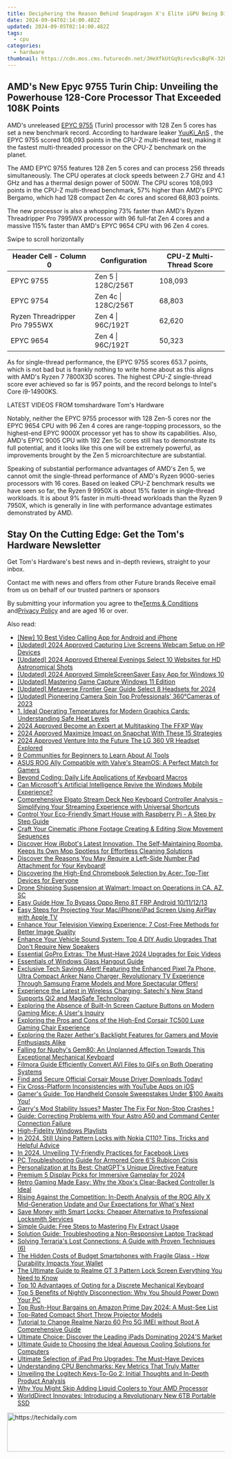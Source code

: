 ```yaml
---
title: Deciphering the Reason Behind Snapdragon X's Elite iGPU Being Disabled in Latest Linux Kernel Update
date: 2024-09-04T02:14:00.482Z
updated: 2024-09-05T02:14:00.482Z
tags:
  - cpu
categories:
  - hardware
thumbnail: https://cdn.mos.cms.futurecdn.net/JHeXfkUtGq9irev5csBqFK-320-80.jpg
---
```


## AMD's New Epyc 9755 Turin Chip: Unveiling the Powerhouse 128-Core Processor That Exceeded 108K Points

AMD's unreleased [EPYC 9755](https://www.tomshardware.com/pc-components/cpus/amd-announces-3nm-epyc-turin-launching-with-192-cores-and-384-threads-in-second-half-of-2024-54x-faster-than-intel-xeon-in-ai-workload) (Turin) processor with 128 Zen 5 cores has set a new benchmark record. According to hardware leaker [YuuKi_AnS](https://x.com/yuuki%5Fans/status/1816185684753015066) , the EPYC 9755 scored 108,093 points in the CPU-Z multi-thread test, making it the fastest multi-threaded processor on the CPU-Z benchmark on the planet.

 The AMD EPYC 9755 features 128 Zen 5 cores and can process 256 threads simultaneously. The CPU operates at clock speeds between 2.7 GHz and 4.1 GHz and has a thermal design power of 500W. The CPU scores 108,093 points in the CPU-Z multi-thread benchmark, 57% higher than AMD's EPYC Bergamo, which had 128 compact Zen 4c cores and scored 68,803 points.

 The new processor is also a whopping 73% faster than AMD's Ryzen Threadripper Pro 7995WX processor with 96 full-fat Zen 4 cores and a massive 115% faster than AMD's EPYC 9654 CPU with 96 Zen 4 cores.

 Swipe to scroll horizontally

| Header Cell - Column 0        | Configuration       | CPU-Z Multi-Thread Score |
| ----------------------------- | ------------------- | ------------------------ |
| EPYC 9755                     | Zen 5 \| 128C/256T  | 108,093                  |
| EPYC 9754                     | Zen 4c \| 128C/256T | 68,803                   |
| Ryzen Threadripper Pro 7955WX | Zen 4 \| 96C/192T   | 62,620                   |
| EPYC 9654                     | Zen 4 \| 96C/192T   | 50,323                   |

 As for single-thread performance, the EPYC 9755 scores 653.7 points, which is not bad but is frankly nothing to write home about as this aligns with AMD's Ryzen 7 7800X3D scores. The highest CPU-Z single-thread score ever achieved so far is 957 points, and the record belongs to Intel's Core i9-14900KS.

 LATEST VIDEOS FROM tomshardware Tom's Hardware

 Notably, neither the EPYC 9755 processor with 128 Zen-5 cores nor the EPYC 9654 CPU with 96 Zen 4 cores are range-topping processors, so the highest-end EPYC 9000X processor yet has to show its capabilities. Also, AMD's EPYC 9005 CPU with 192 Zen 5c cores still has to demonstrate its full potential, and it looks like this one will be extremely powerful, as improvements brought by the Zen 5 microarchitecture are substantial.

 Speaking of substantial performance advantages of AMD's Zen 5, we cannot omit the single-thread performance of AMD's Ryzen 9000-series processors with 16 cores. Based on leaked CPU-Z benchmark results we have seen so far, the Ryzen 9 9950X is about 15% faster in single-thread workloads. It is about 9% faster in multi-thread workloads than the Ryzen 9 7950X, which is generally in line with performance advantage estimates demonstrated by AMD.

## Stay On the Cutting Edge: Get the Tom's Hardware Newsletter

 Get Tom's Hardware's best news and in-depth reviews, straight to your inbox.

 Contact me with news and offers from other Future brands  Receive email from us on behalf of our trusted partners or sponsors

 By submitting your information you agree to the[Terms & Conditions](https://futureplc.com/terms-conditions/) and[Privacy Policy](https://futureplc.com/privacy-policy/) and are aged 16 or over.


<ins class="adsbygoogle"
     style="display:block"
     data-ad-format="autorelaxed"
     data-ad-client="ca-pub-7571918770474297"
     data-ad-slot="1223367746"></ins>



<ins class="adsbygoogle"
     style="display:block"
     data-ad-client="ca-pub-7571918770474297"
     data-ad-slot="8358498916"
     data-ad-format="auto"
     data-full-width-responsive="true"></ins>

<span class="atpl-alsoreadstyle">Also read:</span>
<div><ul>
<li><a href="https://screen-activity-recording.techidaily.com/new-10-best-video-calling-app-for-android-and-iphone/"><u>[New] 10 Best Video Calling App for Android and iPhone</u></a></li>
<li><a href="https://screen-sharing-recording.techidaily.com/updated-2024-approved-capturing-live-screens-webcam-setup-on-hp-devices/"><u>[Updated] 2024 Approved  Capturing Live Screens  Webcam Setup on HP Devices</u></a></li>
<li><a href="https://fox-links.techidaily.com/updated-2024-approved-ethereal-evenings-select-10-websites-for-hd-astronomical-shots/"><u>[Updated] 2024 Approved  Ethereal Evenings  Select 10 Websites for HD Astronomical Shots</u></a></li>
<li><a href="https://video-screen-grab.techidaily.com/updated-2024-approved-simplescreensaver-easy-app-for-windows-10/"><u>[Updated] 2024 Approved  SimpleScreenSaver  Easy App for Windows 10</u></a></li>
<li><a href="https://screen-video-capture.techidaily.com/updated-mastering-game-capture-windows-11-edition/"><u>[Updated] Mastering Game Capture  Windows 11 Edition</u></a></li>
<li><a href="https://fox-friendly.techidaily.com/updated-metaverse-frontier-gear-guide-select-8-headsets-for-2024/"><u>[Updated] Metaverse Frontier Gear Guide  Select 8 Headsets for 2024</u></a></li>
<li><a href="https://extra-approaches.techidaily.com/updated-pioneering-camera-spin-top-professionals-360cameras-of-2023/"><u>[Updated] Pioneering Camera Spin  Top Professionals’ 360°Cameras of 2023</u></a></li>
<li><a href="https://hardware-help.techidaily.com/1-ideal-operating-temperatures-for-modern-graphics-cards-understanding-safe-heat-levels/"><u>1. Ideal Operating Temperatures for Modern Graphics Cards: Understanding Safe Heat Levels</u></a></li>
<li><a href="https://fox-direct.techidaily.com/2024-approved-become-an-expert-at-multitasking-the-ffxp-way/"><u>2024 Approved  Become an Expert at Multitasking  The FFXP Way</u></a></li>
<li><a href="https://snapchat-videos.techidaily.com/2024-approved-maximize-impact-on-snapchat-with-these-15-strategies/"><u>2024 Approved  Maximize Impact on Snapchat With These 15 Strategies</u></a></li>
<li><a href="https://some-guidance.techidaily.com/2024-approved-venture-into-the-future-the-lg-360-vr-headset-explored/"><u>2024 Approved  Venture Into the Future  The LG 360 VR Headset Explored</u></a></li>
<li><a href="https://tech-savvy.techidaily.com/9-communities-for-beginners-to-learn-about-ai-tools/"><u>9 Communities for Beginners to Learn About AI Tools</u></a></li>
<li><a href="https://hardware-help.techidaily.com/asus-rog-ally-compatible-with-valves-steamos-a-perfect-match-for-gamers/"><u>ASUS ROG Ally Compatible with Valve's SteamOS: A Perfect Match for Gamers</u></a></li>
<li><a href="https://hardware-help.techidaily.com/beyond-coding-daily-life-applications-of-keyboard-macros/"><u>Beyond Coding: Daily Life Applications of Keyboard Macros</u></a></li>
<li><a href="https://hardware-help.techidaily.com/can-microsofts-artificial-intelligence-revive-the-windows-mobile-experience/"><u>Can Microsoft's Artificial Intelligence Revive the Windows Mobile Experience?</u></a></li>
<li><a href="https://hardware-help.techidaily.com/comprehensive-elgato-stream-deck-neo-keyboard-controller-analysis-simplifying-your-streaming-experience-with-universal-shortcuts/"><u>Comprehensive Elgato Stream Deck Neo Keyboard Controller Analysis – Simplifying Your Streaming Experience with Universal Shortcuts</u></a></li>
<li><a href="https://hardware-help.techidaily.com/control-your-eco-friendly-smart-house-with-raspberry-pi-a-step-by-step-guide/"><u>Control Your Eco-Friendly Smart House with Raspberry Pi - A Step by Step Guide</u></a></li>
<li><a href="https://extra-lessons.techidaily.com/craft-your-cinematic-iphone-footage-creating-and-editing-slow-movement-sequences/"><u>Craft Your Cinematic iPhone Footage  Creating & Editing Slow Movement Sequences</u></a></li>
<li><a href="https://hardware-help.techidaily.com/discover-how-irobots-latest-innovation-the-self-maintaining-roomba-keeps-its-own-mop-spotless-for-effortless-cleaning-solutions/"><u>Discover How iRobot's Latest Innovation, The Self-Maintaining Roomba, Keeps Its Own Mop Spotless for Effortless Cleaning Solutions</u></a></li>
<li><a href="https://hardware-help.techidaily.com/discover-the-reasons-you-may-require-a-left-side-number-pad-attachment-for-your-keyboard/"><u>Discover the Reasons You May Require a Left-Side Number Pad Attachment for Your Keyboard!</u></a></li>
<li><a href="https://hardware-help.techidaily.com/discovering-the-high-end-chromebook-selection-by-acer-top-tier-devices-for-everyone/"><u>Discovering the High-End Chromebook Selection by Acer: Top-Tier Devices for Everyone</u></a></li>
<li><a href="https://hardware-help.techidaily.com/drone-shipping-suspension-at-walmart-impact-on-operations-in-ca-az-sc/"><u>Drone Shipping Suspension at Walmart: Impact on Operations in CA, AZ, SC</u></a></li>
<li><a href="https://android-frp.techidaily.com/easy-guide-how-to-bypass-oppo-reno-8t-frp-android-10111213-by-drfone-android/"><u>Easy Guide How To Bypass Oppo Reno 8T FRP Android 10/11/12/13</u></a></li>
<li><a href="https://hardware-help.techidaily.com/easy-steps-for-projecting-your-maciphoneipad-screen-using-airplay-with-apple-tv/"><u>Easy Steps for Projecting Your Mac/iPhone/iPad Screen Using AirPlay with Apple TV</u></a></li>
<li><a href="https://hardware-help.techidaily.com/enhance-your-television-viewing-experience-7-cost-free-methods-for-better-image-quality/"><u>Enhance Your Television Viewing Experience: 7 Cost-Free Methods for Better Image Quality</u></a></li>
<li><a href="https://hardware-help.techidaily.com/enhance-your-vehicle-sound-system-top-4-diy-audio-upgrades-that-dont-require-new-speakers/"><u>Enhance Your Vehicle Sound System: Top 4 DIY Audio Upgrades That Don't Require New Speakers</u></a></li>
<li><a href="https://hardware-help.techidaily.com/essential-gopro-extras-the-must-have-2024-upgrades-for-epic-videos/"><u>Essential GoPro Extras: The Must-Have 2024 Upgrades for Epic Videos</u></a></li>
<li><a href="https://win11.techidaily.com/essentials-of-windows-glass-hangout-guide/"><u>Essentials of Windows Glass Hangout Guide</u></a></li>
<li><a href="https://hardware-help.techidaily.com/exclusive-tech-savings-alert-featuring-the-enhanced-pixel-7a-phone-ultra-compact-anker-nano-charger-revolutionary-tv-experience-through-samsung-frame-models15/"><u>Exclusive Tech Savings Alert! Featuring the Enhanced Pixel 7a Phone, Ultra Compact Anker Nano Charger, Revolutionary TV Experience Through Samsung Frame Models and More Spectacular Offers!</u></a></li>
<li><a href="https://hardware-help.techidaily.com/experience-the-latest-in-wireless-charging-satechis-new-stand-supports-qi2-and-magsafe-technology/"><u>Experience the Latest in Wireless Charging: Satechi's New Stand Supports Qi2 and MagSafe Technology</u></a></li>
<li><a href="https://hardware-help.techidaily.com/exploring-the-absence-of-built-in-screen-capture-buttons-on-modern-gaming-mice-a-users-inquiry/"><u>Exploring the Absence of Built-In Screen Capture Buttons on Modern Gaming Mice: A User's Inquiry</u></a></li>
<li><a href="https://hardware-help.techidaily.com/exploring-the-pros-and-cons-of-the-high-end-corsair-tc500-luxe-gaming-chair-experience/"><u>Exploring the Pros and Cons of the High-End Corsair TC500 Luxe Gaming Chair Experience</u></a></li>
<li><a href="https://hardware-help.techidaily.com/exploring-the-razer-aethers-backlight-features-for-gamers-and-movie-enthusiasts-alike/"><u>Exploring the Razer Aether's Backlight Features for Gamers and Movie Enthusiasts Alike</u></a></li>
<li><a href="https://hardware-help.techidaily.com/falling-for-nuphys-gem80-an-unplanned-affection-towards-this-exceptional-mechanical-keyboard/"><u>Falling for Nuphy's Gem80: An Unplanned Affection Towards This Exceptional Mechanical Keyboard</u></a></li>
<li><a href="https://extra-hints.techidaily.com/filmora-guide-efficiently-convert-avi-files-to-gifs-on-both-operating-systems/"><u>Filmora Guide  Efficiently Convert AVI Files to GIFs on Both Operating Systems</u></a></li>
<li><a href="https://driver-download.techidaily.com/find-and-secure-official-corsair-mouse-driver-downloads-today/"><u>Find and Secure Official Corsair Mouse Driver Downloads Today!</u></a></li>
<li><a href="https://data-wizards.techidaily.com/fix-cross-platform-inconsistencies-with-youtube-apps-on-ios/"><u>Fix Cross-Platform Inconsistencies with YouTube Apps on iOS</u></a></li>
<li><a href="https://hardware-help.techidaily.com/gamers-guide-top-handheld-console-sweepstakes-under-100-awaits-you/"><u>Gamer's Guide: Top Handheld Console Sweepstakes Under $100 Awaits You!</u></a></li>
<li><a href="https://win-answers.techidaily.com/garrys-mod-stability-issues-master-the-fix-for-non-stop-crashes/"><u>Garry's Mod Stability Issues? Master The Fix For Non-Stop Crashes !</u></a></li>
<li><a href="https://win-able.techidaily.com/guide-correcting-problems-with-your-astro-a50-and-command-center-connection-failure/"><u>Guide: Correcting Problems with Your Astro A50 and Command Center Connection Failure</u></a></li>
<li><a href="https://extra-resources.techidaily.com/high-fidelity-windows-playlists/"><u>High-Fidelity Windows Playlists</u></a></li>
<li><a href="https://easy-unlock-android.techidaily.com/in-2024-still-using-pattern-locks-with-nokia-c110-tips-tricks-and-helpful-advice-by-drfone-android/"><u>In 2024, Still Using Pattern Locks with Nokia C110? Tips, Tricks and Helpful Advice</u></a></li>
<li><a href="https://facebook-clips.techidaily.com/in-2024-unveiling-tv-friendly-practices-for-facebook-lives/"><u>In 2024, Unveiling TV-Friendly Practices for Facebook Lives</u></a></li>
<li><a href="https://win-blog.techidaily.com/pc-troubleshooting-guide-for-armored-core-6s-rubicon-crisis/"><u>PC Troubleshooting Guide for Armored Core 6'S Rubicon Crisis</u></a></li>
<li><a href="https://tech-savvy.techidaily.com/personalization-at-its-best-chatgpts-unique-directive-feature/"><u>Personalization at Its Best: ChatGPT's Unique Directive Feature</u></a></li>
<li><a href="https://extra-support.techidaily.com/premium-5-display-picks-for-immersive-gameplay-for-2024/"><u>Premium 5 Display Picks for Immersive Gameplay for 2024</u></a></li>
<li><a href="https://hardware-help.techidaily.com/retro-gaming-made-easy-why-the-xboxs-clear-backed-controller-is-ideal/"><u>Retro Gaming Made Easy: Why the Xbox's Clear-Backed Controller Is Ideal</u></a></li>
<li><a href="https://hardware-help.techidaily.com/rising-against-the-competition-in-depth-analysis-of-the-rog-ally-x-mid-generation-update-and-our-expectations-for-whats-next/"><u>Rising Against the Competition: In-Depth Analysis of the ROG Ally X Mid-Generation Update and Our Expectations for What's Next</u></a></li>
<li><a href="https://hardware-help.techidaily.com/save-money-with-smart-locks-cheaper-alternative-to-professional-locksmith-services/"><u>Save Money with Smart Locks: Cheaper Alternative to Professional Locksmith Services</u></a></li>
<li><a href="https://media-tips.techidaily.com/simple-guide-free-steps-to-mastering-flv-extract-usage/"><u>Simple Guide: Free Steps to Mastering Flv Extract Usage</u></a></li>
<li><a href="https://hardware-help.techidaily.com/solution-guide-troubleshooting-a-non-responsive-laptop-trackpad/"><u>Solution Guide: Troubleshooting a Non-Responsive Laptop Trackpad</u></a></li>
<li><a href="https://win-able.techidaily.com/solving-terrarias-lost-connections-a-guide-with-proven-techniques-6/"><u>Solving Terraria's Lost Connections: A Guide with Proven Techniques (6)</u></a></li>
<li><a href="https://hardware-help.techidaily.com/the-hidden-costs-of-budget-smartphones-with-fragile-glass-how-durability-impacts-your-wallet/"><u>The Hidden Costs of Budget Smartphones with Fragile Glass - How Durability Impacts Your Wallet</u></a></li>
<li><a href="https://easy-unlock-android.techidaily.com/the-ultimate-guide-to-realme-gt-3-pattern-lock-screen-everything-you-need-to-know-by-drfone-android/"><u>The Ultimate Guide to Realme GT 3 Pattern Lock Screen Everything You Need to Know</u></a></li>
<li><a href="https://hardware-help.techidaily.com/top-10-advantages-of-opting-for-a-discrete-mechanical-keyboard/"><u>Top 10 Advantages of Opting for a Discrete Mechanical Keyboard</u></a></li>
<li><a href="https://hardware-help.techidaily.com/top-5-benefits-of-nightly-disconnection-why-you-should-power-down-your-pc/"><u>Top 5 Benefits of Nightly Disconnection: Why You Should Power Down Your PC</u></a></li>
<li><a href="https://hardware-help.techidaily.com/top-rush-hour-bargains-on-amazon-prime-day-2024-a-must-see-list/"><u>Top Rush-Hour Bargains on Amazon Prime Day 2024: A Must-See List</u></a></li>
<li><a href="https://hardware-help.techidaily.com/top-rated-compact-short-throw-projector-models/"><u>Top-Rated Compact Short Throw Projector Models</u></a></li>
<li><a href="https://sim-unlock.techidaily.com/tutorial-to-change-realme-narzo-60-pro-5g-imei-without-root-a-comprehensive-guide-by-drfone-android/"><u>Tutorial to Change Realme Narzo 60 Pro 5G IMEI without Root A Comprehensive Guide</u></a></li>
<li><a href="https://hardware-help.techidaily.com/ultimate-choice-discover-the-leading-ipads-dominating-2024s-market/"><u>Ultimate Choice: Discover the Leading iPads Dominating 2024'S Market</u></a></li>
<li><a href="https://hardware-help.techidaily.com/ultimate-guide-to-choosing-the-ideal-aqueous-cooling-solutions-for-computers/"><u>Ultimate Guide to Choosing the Ideal Aqueous Cooling Solutions for Computers</u></a></li>
<li><a href="https://hardware-help.techidaily.com/ultimate-selection-of-ipad-pro-upgrades-the-must-have-devices/"><u>Ultimate Selection of iPad Pro Upgrades: The Must-Have Devices</u></a></li>
<li><a href="https://hardware-help.techidaily.com/understanding-cpu-benchmarks-key-metrics-that-truly-matter/"><u>Understanding CPU Benchmarks: Key Metrics That Truly Matter</u></a></li>
<li><a href="https://hardware-help.techidaily.com/unveiling-the-logitech-keys-to-go-2-initial-thoughts-and-in-depth-product-analysis/"><u>Unveiling the Logitech Keys-To-Go 2: Initial Thoughts and In-Depth Product Analysis</u></a></li>
<li><a href="https://hardware-help.techidaily.com/why-you-might-skip-adding-liquid-coolers-to-your-amd-processor/"><u>Why You Might Skip Adding Liquid Coolers to Your AMD Processor</u></a></li>
<li><a href="https://hardware-help.techidaily.com/worlddirect-innovates-introducing-a-revolutionary-new-6tb-portable-ssd/"><u>WorldDirect Innovates: Introducing a Revolutionary New 6TB Portable SSD</u></a></li>
</ul></div>

<!-- affiliate ads begin -->
<a href="https://aligracehair.sjv.io/c/5597632/1886019/19272" target="_top" id="1886019">
  <img src="//a.impactradius-go.com/display-ad/19272-1886019" border="0" alt="https://techidaily.com" width="728" height="90"/>
</a>
<img height="0" width="0" src="https://aligracehair.sjv.io/i/5597632/1886019/19272" style="position:absolute;visibility:hidden;" border="0" />
<!-- affiliate ads end -->